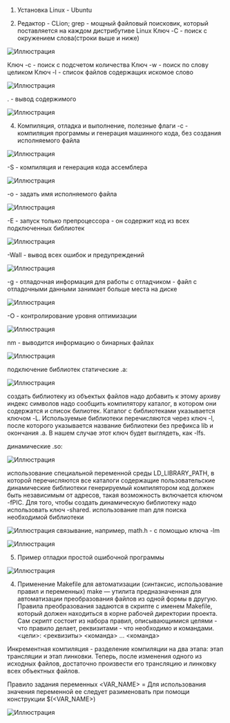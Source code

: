 1) Установка Linux - Ubuntu

3) Редактор - CLion;
grep - мощный файловый поисковик, который поставляется на каждом дистрибутиве Linux
Ключ -C - поиск с окружением слова(строки выше и ниже)

![Иллюстрация](https://github.com/sergeevaevi/Operating-Systems/raw/master/image/grepC.png)

Ключ -с - поиск с подсчетом количества
Ключ -w - поиск по слову целиком
Ключ -l - список файлов содержащих искомое слово

![Иллюстрация](https://github.com/sergeevaevi/Operating-Systems/raw/master/image/keys.png)

. - вывод содержимого

![Иллюстрация](https://github.com/sergeevaevi/Operating-Systems/raw/master/image/grepALLout.png)


4) Компиляция, отладка и выполнение, полезные флаги
-c - компиляция программы и генерация машинного кода, без создания исполняемого файла

![Иллюстрация](https://github.com/sergeevaevi/Operating-Systems/raw/master/image/gccCnm.png)

-S - компиляция и генерация кода ассемблера 

![Иллюстрация](https://github.com/sergeevaevi/Operating-Systems/raw/master/image/gccS.png)

-o - задать имя исполняемого файла

![Иллюстрация](https://github.com/sergeevaevi/Operating-Systems/raw/master/image/gccO.png)

-E - запуск только препроцессора - он содержит код из всех подключенных библиотек

![Иллюстрация](https://github.com/sergeevaevi/Operating-Systems/raw/master/image/gccE.png)

-Wall - вывод всех ошибок и предупреждений

![Иллюстрация](https://github.com/sergeevaevi/Operating-Systems/raw/master/image/gccWall.png)

-g - отладочная информация для работы с отладчиком - файл с отладочными данными занимает больше места на диске

![Иллюстрация](https://github.com/sergeevaevi/Operating-Systems/raw/master/image/gccGless.png)

-O - контролирование уровня оптимизации

![Иллюстрация](https://github.com/sergeevaevi/Operating-Systems/raw/master/image/gccO1.png)

nm - выводится информацию о бинарных файлах

![Иллюстрация](https://github.com/sergeevaevi/Operating-Systems/raw/master/image/nm.png)

подключение библиотек 
статические .a:

![Иллюстрация](https://github.com/sergeevaevi/Operating-Systems/raw/master/image/lib.png)

создать библиотеку из объектых файлов
надо добавить к этому архиву индекс символов
надо сообщить компилятору каталог, в котором они содержатся и список билиотек. 
Каталог с библиотеками указывается ключом -L.
Используемые библиотеки перечисляются через ключ -l, после которого указывается название библиотеки без префикса lib и окончания .a. 
В нашем случае этот ключ будет выглядеть, как -lfs.

динамические .so:

![Иллюстрация](https://github.com/sergeevaevi/Operating-Systems/blob/master/image/dynlib.png)

использование специальной переменной среды LD_LIBRARY_PATH, в которой перечисляются все каталоги содержащие пользовательские динамические библиотеки
генерируемый компилятором код должен быть независимым от адресов, такая возможность включается ключом -fPIC.
Для того, чтобы создать динамическую библиотеку надо использовать ключ -shared.
использование man для поиска необходимой библиотеки

![Иллюстрация](https://github.com/sergeevaevi/Operating-Systems/raw/master/image/mansin.png)
связывание, например, math.h - с помощью ключа -lm

![Иллюстрация](https://github.com/sergeevaevi/Operating-Systems/raw/master/image/lm.png)

5) Пример отладки простой ошибочной программы

![Иллюстрация](https://github.com/sergeevaevi/Operating-Systems/raw/master/image/gccG.png)

4) Применение Makefile для автоматизации (синтаксис, использование правил и переменных)
make — утилита предназначенная для автоматизации преобразования файлов из одной формы в другую. 
Правила преобразования задаются в скрипте с именем Makefile, который должен находиться в корне рабочей директории проекта.
Сам скрипт состоит из набора правил, описывающимися целями - что правило делает, реквизитами - что необходимо и командами.
<цели>: <реквизиты>
	<команда>
	...
	<команда>
  
Инкрементная компиляция - разделение компиляции на два этапа: этап трансляции и этап линковки.
Теперь, после изменения одного из исходных файлов, достаточно произвести его трансляцию и линковку всех объектных файлов.

Правило задания переменных
<VAR_NAME> = <value string>
Для использования значения переменной ее следует разименовать при помощи конструкции $(<VAR_NAME>)

![Иллюстрация](https://github.com/sergeevaevi/Operating-Systems/raw/master/image/make.png)

